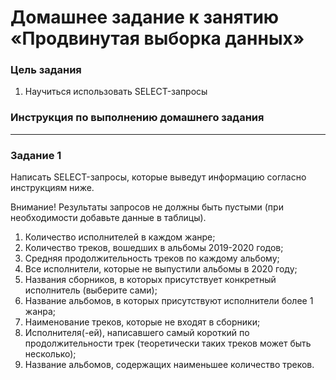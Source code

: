 # Домашнее задание к занятию «Продвинутая выборка данных»

### Цель задания

1. Научиться использовать SELECT-запросы

### Инструкция по выполнению домашнего задания

-----

### Задание 1

Написать SELECT-запросы, которые выведут информацию согласно инструкциям ниже.

Внимание! Результаты запросов не должны быть пустыми (при необходимости добавьте данные в таблицы).

1. Количество исполнителей в каждом жанре;
2. Количество треков, вошедших в альбомы 2019-2020 годов;
3. Средняя продолжительность треков по каждому альбому;
4. Все исполнители, которые не выпустили альбомы в 2020 году;
5. Названия сборников, в которых присутствует конкретный исполнитель (выберите сами);
6. Название альбомов, в которых присутствуют исполнители более 1 жанра;
7. Наименование треков, которые не входят в сборники;
8. Исполнителя(-ей), написавшего самый короткий по продолжительности трек (теоретически таких треков может быть несколько);
9. Название альбомов, содержащих наименьшее количество треков.



